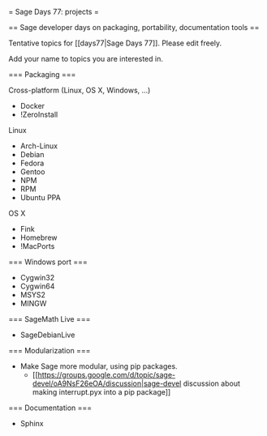 = Sage Days 77: projects =

== Sage developer days on packaging, portability, documentation tools ==

Tentative topics for [[days77|Sage Days 77]]. Please edit freely.

Add your name to topics you are interested in.


=== Packaging ===

Cross-platform (Linux, OS X, Windows, ...)

  * Docker
  * !ZeroInstall

Linux

  * Arch-Linux
  * Debian
  * Fedora
  * Gentoo
  * NPM
  * RPM
  * Ubuntu PPA

OS X

  * Fink
  * Homebrew
  * !MacPorts

=== Windows port ===

  * Cygwin32
  * Cygwin64
  * MSYS2
  * MINGW

=== SageMath Live ===

  * SageDebianLive

=== Modularization ===

  * Make Sage more modular, using pip packages.
    * [[https://groups.google.com/d/topic/sage-devel/oA9NsF26eOA/discussion|sage-devel discussion about making interrupt.pyx into a pip package]]

=== Documentation ===

  * Sphinx
